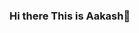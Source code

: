 ### Hi there This is Aakash👋

<!--
**aakash-cse/aakash-cse** is a ✨ _special_ ✨ repository because its `README.md` (this file) appears on your GitHub profile.

Here are some ideas to get you started:

- 🔭 I’m currently working on Deep Learning
- 🌱 I’m currently learning Tensorflow,keras and Pytorch
- 👯 I’m looking to collaborate on new Projects
- 💬 Ask me about Machine Learning
- 📫 How to reach me: mail aakashbabu.2000@gmail.com
- 😄 Pronouns: He
- ⚡ Fun fact: No comments
-->
